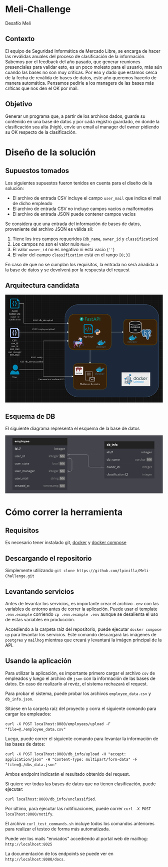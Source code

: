 # Meli-Challenge

Desafío Meli

## Contexto

El equipo de Seguridad Informática de Mercado Libre, se encarga de hacer las reválidas anuales del proceso
de clasificación de la información. Sabemos por el feedback del año pasado, que generar reuniones
presenciales para validar esto, es un poco molesto para el usuario, más aún cuando las bases no son muy
críticas. Por eso y dado que estamos cerca de la fecha de reválida de bases de datos, este año queremos
hacerlo de manera automática. Pensamos pedirle a los managers de las bases más críticas que nos den el
OK por mail.

## Objetivo

Generar un programa que, a partir de los archivos dados, guarde su contenido en una base de datos y por
cada registro guardado, en donde la clasificación sea alta (high), envíe un email al manager del owner
pidiendo su OK respecto de la clasificación.

# Diseño de la solución

## Supuestos tomados

Los siguientes supuestos fueron tenidos en cuenta para el diseño de la solución:

- El archivo de entrada CSV incluye el campo `user_mail` que indica el mail de dicho empleado
- El archivo de entrada CSV no incluye campos vacíos o malformados
- El archivo de entrada JSON puede contener campos vacíos

Se considera que una entrada del información de bases de datos, proveniente del archivo JSON es válida sii:

1. Tiene los tres campos requeridos (`db_name`, `owner_id` y `classification`)
2. Los campos no son el valor nulo `None`
3. El valor `owner_id` no es negativo ni está vacío (`''`)
4. El valor del campo `classification` está en el rango `[0;3]`

En caso de que no se cumplan los requisitos, la entrada no será añadida a la base de datos y se devolverá por la respuesta del request

## Arquitectura candidata

![](diagrama_solucion.png)

## Esquema de DB

El siguiente diagrama representa el esquema de la base de datos

![](db_schema.png)

# Cómo correr la herramienta

## Requisitos

Es necesario tener instalado git, [docker](https://www.docker.com/) y [docker compose](https://docs.docker.com/compose/)

## Descargando el repositorio

Simplemente utilizando `git clone https://github.com/lpinilla/Meli-Challenge.git`

## Levantando servicios

Antes de levantar los servicios, es importante crear el archivo `.env` con las variables de entorno antes de correr la aplicación. Puede usar el template `.env.example` corriendo `cp .env.example .env` aunque se desalienta el uso de estas variables en producción.

Accediendo a la carpeta raíz del repositorio, puede ejecutar `docker compose up` para levantar los servicios. Este comando descargará las imágenes de
`postgres` y `mailhog` mientras que creará y levantará la imágen principal de la API.

## Usando la aplicación

Para utilizar la aplicación, es importante primero cargar el archivo `csv` de empleados y luego el archivo de `json` con la información de las bases de datos. En caso de realizarlo al revéz, el sistema rechazará el request.

Para probar el sistema, puede probar los archivos `employee_data.csv` y `db_info.json`.

Sitúese en la carpeta raíz del proyecto y corra el siguiente comando para cargar los empleados:

`curl -X POST localhost:8080/employees/upload -F "file=@./employee_data.csv"`

Luego, puede correr el siguiente comando para levantar la información de las bases de datos:

`curl -X POST localhost:8080/db_info/upload -H "accept: application/json" -H "Content-Type: multipart/form-data" -F "file=@./dbs_data.json"`

Ambos endpoint indicarán el resultado obtenido del request.

Si quiere ver todas las bases de datos que no tienen clasificación, puede ejecutar:

`curl localhost:8080/db_info/unclassified`.

Por último, para ejecutar las notificaciones, puede correr `curl -X POST localhost:8080/notify`.

El archivo `curl_test_commands.sh` incluye todos los comandos anteriores para realizar el testeo de forma más automatizada.

Puede ver los mails "enviados" accediendo al portal web de mailhog: `http://localhost:8025`

La documentación de los endpoints se puede ver en `http://localhost:8080/docs`.
